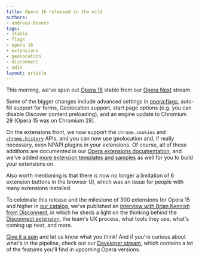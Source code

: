 ```yaml
---
title: Opera 16 released in the wild
authors:
- andreas-bovens
tags:
- stable
- flags
- opera-16
- extensions
- geolocation
- disconnect
- odin
layout: article
---
```

<p>This morning, we&#39;ve spun out <a href="http://www.opera.com/computer/">Opera 16</a> stable from our <a href="http://www.opera.com/computer/next">Opera Next</a> stream.</p>
<p>Some of the bigger changes include advanced settings in <a href="opera:flags">opera:flags</a>, auto-fill support for forms, Geolocation support, start page options (e.g. you can disable Discover content preloading), and an engine update to Chromium 29 (Opera 15 was on Chromium 28).</p>
<p>On the extensions front, we now support the <code>chrome.cookies</code> and <a href="http://dev.opera.com/extension-docs/tut_history.html"><code>chrome.history</code></a> APIs, and you can now use geolocation and, if really necessary, even NPAPI plugins in your extensions. Of course, all of these additions are documented in our <a href="http://dev.opera.com/extension-docs/">Opera extensions documentation</a>, and we&#39;ve added <a href="http://dev.opera.com/extension-docs/tut_extension_samples.html">more extension templates and samples</a> as well for you to build your extensions on.</p>
<p>Also worth mentioning is that there is now no longer a limitation of 6 extension buttons in the browser UI, which was an issue for people with many extensions installed.</p>
<p>To celebrate this release and the milestone of 300 extensions for Opera 15 and higher in <a href="https://addons.opera.com/">our catalog</a>, we&#39;ve published an <a href="http://dev.opera.com/articles/view/extension-developer-interviews-disconnect/">interview with Brian Kennish from Disconnect</a>, in which he sheds a light on the thinking behind the <a href="https://addons.opera.com/en/extensions/details/disconnect/?display=en">Disconnect extension</a>, the team&#39;s UX process, what tools they use, what&#39;s coming up next, and more.</p>
<p><a href="http://www.opera.com/computer/">Give it a spin</a> and let us know what you think! And if you&#39;re curious about what&#39;s in the pipeline, check out our <a href="http://www.opera.com/developer/">Developer stream</a>, which contains a lot of the features you&#39;ll find in upcoming Opera versions.</p>



